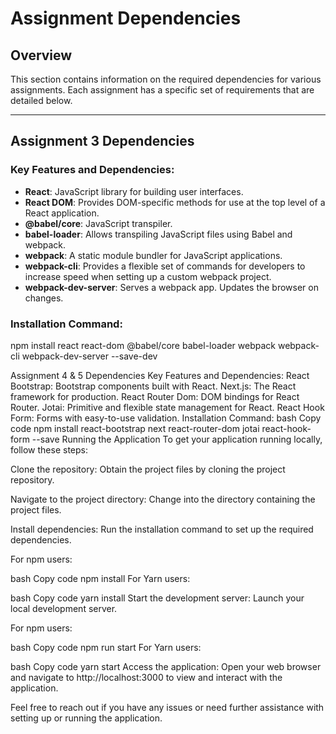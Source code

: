 # Assignment Dependencies

## Overview

This section contains information on the required dependencies for various assignments. Each assignment has a specific set of requirements that are detailed below.

---

## Assignment 3 Dependencies

### Key Features and Dependencies:

- **React**: JavaScript library for building user interfaces.
- **React DOM**: Provides DOM-specific methods for use at the top level of a React application.
- **@babel/core**: JavaScript transpiler.
- **babel-loader**: Allows transpiling JavaScript files using Babel and webpack.
- **webpack**: A static module bundler for JavaScript applications.
- **webpack-cli**: Provides a flexible set of commands for developers to increase speed when setting up a custom webpack project.
- **webpack-dev-server**: Serves a webpack app. Updates the browser on changes.

### Installation Command:

npm install react react-dom @babel/core babel-loader webpack webpack-cli webpack-dev-server --save-dev

Assignment 4 & 5 Dependencies
Key Features and Dependencies:
React Bootstrap: Bootstrap components built with React.
Next.js: The React framework for production.
React Router Dom: DOM bindings for React Router.
Jotai: Primitive and flexible state management for React.
React Hook Form: Forms with easy-to-use validation.
Installation Command:
bash
Copy code
npm install react-bootstrap next react-router-dom jotai react-hook-form --save
Running the Application
To get your application running locally, follow these steps:

Clone the repository: Obtain the project files by cloning the project repository.

Navigate to the project directory: Change into the directory containing the project files.

Install dependencies: Run the installation command to set up the required dependencies.

For npm users:

bash
Copy code
npm install
For Yarn users:

bash
Copy code
yarn install
Start the development server: Launch your local development server.

For npm users:

bash
Copy code
npm run start
For Yarn users:

bash
Copy code
yarn start
Access the application: Open your web browser and navigate to http://localhost:3000 to view and interact with the application.

Feel free to reach out if you have any issues or need further assistance with setting up or running the application.


